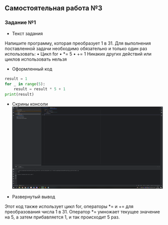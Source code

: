 ## Самостоятельная работа №3

### Задание №1
- Текст задания

Напишите программу, которая преобразует 1 в 31.
Для выполнения поставленной задачи необходимо обязательно и
только один раз использовать:
• Цикл for
• *= 5
• += 1
Никаких других действий или циклов использовать нельзя

- Оформленный код

```python
result = 1
for _ in range(5):
    result = result * 5 + 1
print(result)
```

- Скрины консоли
  ![img_3_1.png](https://github.com/xsadsenpai/py_practice/blob/lab2/pic/img_3_1.png)

- Развернутый вывод

Этот код также использует цикл for, операторы *= и += для преобразования числа 1 в 31. Оператор *= умножает текущее значение на 5, а затем прибавляется 1, и так происходит 5 раз.
